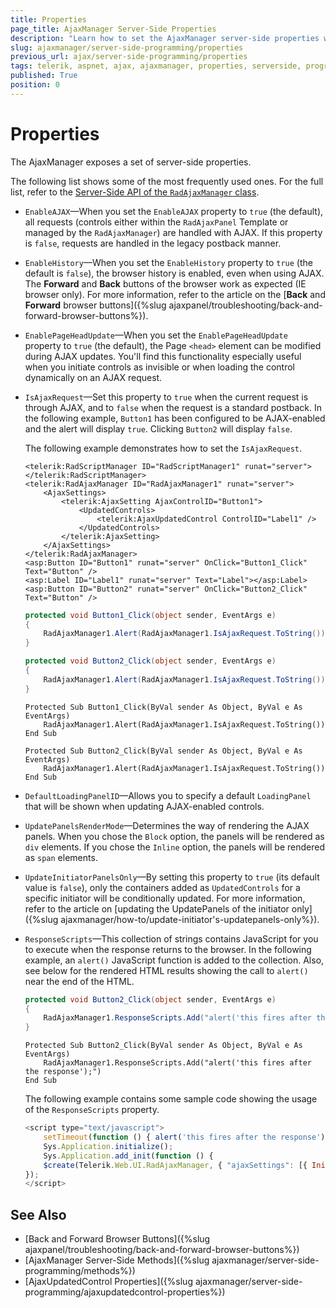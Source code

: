 ```yaml
---
title: Properties
page_title: AjaxManager Server-Side Properties
description: "Learn how to set the AjaxManager server-side properties when working with Telerik UI for ASP.NET AJAX."
slug: ajaxmanager/server-side-programming/properties
previous_url: ajax/server-side-programming/properties
tags: telerik, aspnet, ajax, ajaxmanager, properties, serverside, programming
published: True
position: 0
---
```


# Properties

The AjaxManager exposes a set of server-side properties. 

The following list shows some of the most frequently used ones. For the full list, refer to the [Server-Side API of the `RadAjaxManager` class](https://docs.telerik.com/devtools/aspnet-ajax/api/server/Telerik.Web.UI/RadAjaxManager).

* `EnableAJAX`&mdash;When you set the `EnableAJAX` property to `true` (the default), all requests (controls either within the `RadAjaxPanel` Template or managed by the `RadAjaxManager`) are handled with AJAX. If this property is `false`, requests are handled in the legacy postback manner.

* `EnableHistory`&mdash;When you set the `EnableHistory` property to `true` (the default is `false`), the browser history is enabled, even when using AJAX. The **Forward** and **Back** buttons of the browser work as expected (IE browser only). For more information, refer to the article on	the [**Back** and **Forward** browser buttons]({%slug ajaxpanel/troubleshooting/back-and-forward-browser-buttons%}).

* `EnablePageHeadUpdate`&mdash;When you set the `EnablePageHeadUpdate` property to `true` (the default), the Page `<head>` element can be modified during AJAX updates. You'll find this functionality especially useful when you initiate controls as invisible or when loading the control dynamically on an AJAX request.

* `IsAjaxRequest`&mdash;Set this property to `true` when the current request is through AJAX, and to `false` when the request is a standard postback. In the following example, `Button1` has been configured to be AJAX-enabled and the alert will display `true`. Clicking `Button2` will display `false`.

    The following example demonstrates how to set the `IsAjaxRequest`. 

    ````ASP.NET
    <telerik:RadScriptManager ID="RadScriptManager1" runat="server">
    </telerik:RadScriptManager>
    <telerik:RadAjaxManager ID="RadAjaxManager1" runat="server">
    	<AjaxSettings>
    		<telerik:AjaxSetting AjaxControlID="Button1">
    			<UpdatedControls>
    				<telerik:AjaxUpdatedControl ControlID="Label1" />
    			</UpdatedControls>
    		</telerik:AjaxSetting>
    	</AjaxSettings>
    </telerik:RadAjaxManager>
    <asp:Button ID="Button1" runat="server" OnClick="Button1_Click" Text="Button" />
    <asp:Label ID="Label1" runat="server" Text="Label"></asp:Label>
    <asp:Button ID="Button2" runat="server" OnClick="Button2_Click" Text="Button" />    
    ````


    ````C#
    protected void Button1_Click(object sender, EventArgs e)
    {
    	RadAjaxManager1.Alert(RadAjaxManager1.IsAjaxRequest.ToString());
    }
    
    protected void Button2_Click(object sender, EventArgs e)
    {
    	RadAjaxManager1.Alert(RadAjaxManager1.IsAjaxRequest.ToString());
    }				
    ````


    ````VB
    Protected Sub Button1_Click(ByVal sender As Object, ByVal e As EventArgs)
        RadAjaxManager1.Alert(RadAjaxManager1.IsAjaxRequest.ToString())
    End Sub
    
    Protected Sub Button2_Click(ByVal sender As Object, ByVal e As EventArgs)
        RadAjaxManager1.Alert(RadAjaxManager1.IsAjaxRequest.ToString())
    End Sub
    ````


* `DefaultLoadingPanelID`&mdash;Allows you to specify a default `LoadingPanel` that will be shown when updating AJAX-enabled controls.

* `UpdatePanelsRenderMode`&mdash;Determines the way of rendering the AJAX panels. When you chose the `Block` option, the panels will be rendered as `div` elements. If you chose the `Inline` option, the panels will be rendered as `span` elements.

* `UpdateInitiatorPanelsOnly`&mdash;By setting this property to `true` (its default value is `false`), only the containers added as `UpdatedControls` for a specific initiator will be conditionally updated. For more information, refer to the article on [updating the UpdatePanels of the initiator only]({%slug ajaxmanager/how-to/update-initiator's-updatepanels-only%}).

* `ResponseScripts`&mdash;This collection of strings contains JavaScript for you to execute when the response returns to the browser. In the following example, an `alert()` JavaScript function is added to the collection. Also, see below for the rendered HTML results showing the call to `alert()` near the end of the HTML.

    ````C#	
    protected void Button2_Click(object sender, EventArgs e)
    {
    	RadAjaxManager1.ResponseScripts.Add("alert('this fires after the response');");
    }  			
    ````


    ````VB	     
    Protected Sub Button2_Click(ByVal sender As Object, ByVal e As EventArgs)
    	RadAjaxManager1.ResponseScripts.Add("alert('this fires after the response');")
    End Sub				
    ````


    The following example contains some sample code showing the usage of the `ResponseScripts` property.

    ````JavaScript
    <script type="text/javascript">
        setTimeout(function () { alert('this fires after the response'); }, 0); 
        Sys.Application.initialize();	
        Sys.Application.add_init(function () {
        $create(Telerik.Web.UI.RadAjaxManager, { "ajaxSettings": [{ InitControlID: "Button1", UpdatedControls: [{ ControlID: "Label1", PanelID: ""}]}], "clientEvents": { OnRequestStart: "", OnResponseEnd: "" },"defaultLoadingPanelID": "", "enableAJAX": true, "enableHistory": false, "links": [], "styles": [], "uniqueID": "RadAjaxManager1" }, null, null, $get("RadAjaxManager1"));
    });
    </script>
    ````



## See Also

* [Back and Forward Browser Buttons]({%slug ajaxpanel/troubleshooting/back-and-forward-browser-buttons%})
* [AjaxManager Server-Side Methods]({%slug ajaxmanager/server-side-programming/methods%})
* [AjaxUpdatedControl Properties]({%slug ajaxmanager/server-side-programming/ajaxupdatedcontrol-properties%})
